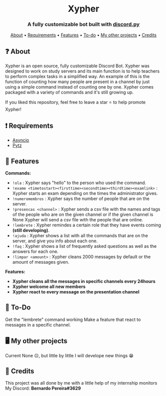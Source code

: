 <h1 align="center">
  <br>
      Xypher
  <br>
</h1>

<h3 align=center>A fully customizable bot built with <a href=https://discordpy.readthedocs.io/en/stable/>discord.py</a></h3>


<p align="center">
  <a href="https://github.com/BernardoPereira1/Projetos-GitHub-Bernardo#-about">About</a>
  •
  <a href="https://github.com/BernardoPereira1/Projetos-GitHub-Bernardo#-requirements">Requirements</a>
  •
  <a href="https://github.com/BernardoPereira1/Projetos-GitHub-Bernardo#-features">Features</a>
  •
  <a href="https://github.com/BernardoPereira1/Projetos-GitHub-Bernardo#-to-do">To-do</a>
  •
  <a href="https://github.com/BernardoPereira1/Projetos-GitHub-Bernardo#%EF%B8%8F-my-other-projects">My other projects</a>
  •
  <a href="https://github.com/BernardoPereira1/Projetos-GitHub-Bernardo#-credits">Credits</a>
</p>



❓ About
------------
Xypher is an open source, fully customizable Discord Bot. Xypher was designed to work on study servers and its main function is to help teachers to perform complex tasks in a simplified way. An example of this is the function of counting how many people are present in a channel by just using a simple command instead of counting one by one. 
Xypher comes packaged with a variety of commands and it's still growing up.

If you liked this repository, feel free to leave a star ⭐ to help promote Xypher!

❗ Requirements
----------------

- [Asyncio](https://docs.python.org/3/library/asyncio.html)
- [Pytz](https://pypi.org/project/pytz/)


📜 Features
------------

**Commands:**

*   `!ola` : Xypher says "hello" to the person who used the command.
*   `!exame <timetostart><firsttime><secondtime><thirdtime><examlink>` : Xypher starts an exam depending on the times the administrator gives.
*   `!numeromembros` : Xypher says the number of people that are on the server.
*   `!presencas <channel>` : Xypher sends a csv file with the names and tags of the people who are on the given channel or if the given channel is None Xypher will send a csv file with the people that are online.
*   `!lembrete` : Xypher remindes a certain role that they have events coming **(still developing)**.
*   `!ajuda` : Xypher shows a list with all the commands that are on the server, and give you info about each one.
*   `!faq` : Xypher shows a list of frequently asked questions as well as the answers for each one.
*   `!limpar <amount>` : Xypher cleans 2000 messages by default or the amount of messages given.
 
**Features:**

  * **Xypher cleans all the messages in specific channels every 24hours** 
  * **Xypher welcome all new members** 
  * **Xypher react to every message on the presentation channel** 


📝 To-Do
--------------
Get the "lembrete" command working 
Make a feature that react to messages in a specific channel.

🖥️ My other projects
-----------------------
Current None ☹️, but little by little I will develope new things 😁

📖 Credits
----------------------
This project was all done by me with a little help of my internship monitors
My Discord: **Bernardo Pereira#3629**
